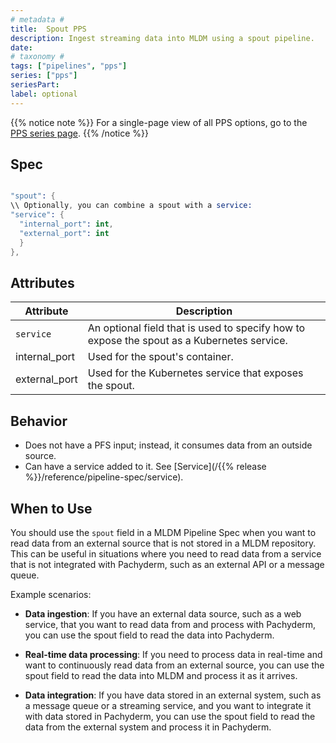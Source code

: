 ```yaml
---
# metadata # 
title:  Spout PPS
description: Ingest streaming data into MLDM using a spout pipeline.
date: 
# taxonomy #
tags: ["pipelines", "pps"]
series: ["pps"]
seriesPart:
label: optional
---
```


{{% notice note %}}
For a single-page view of all PPS options, go to the [PPS series page](/series/pps).
{{% /notice %}}

## Spec 

```s

"spout": {
\\ Optionally, you can combine a spout with a service:
"service": {
  "internal_port": int,
  "external_port": int
  }
},

```

## Attributes 

|Attribute| Description|
|-|-|
|`service`|An optional field that is used to specify how to expose the spout as a Kubernetes service.|
|internal_port| Used for the spout's container.|
|external_port| Used for the Kubernetes service that exposes the spout.|

## Behavior 

- Does not have a PFS input; instead, it consumes data from an outside source.
- Can have a service added to it. See [Service](/{{% release %}}/reference/pipeline-spec/service).

## When to Use 

You should use the `spout` field in a MLDM Pipeline Spec when you want to read data from an external source that is not stored in a MLDM repository. This can be useful in situations where you need to read data from a service that is not integrated with Pachyderm, such as an external API or a message queue.

Example scenarios:

- **Data ingestion**: If you have an external data source, such as a web service, that you want to read data from and process with Pachyderm, you can use the spout field to read the data into Pachyderm.

- **Real-time data processing**: If you need to process data in real-time and want to continuously read data from an external source, you can use the spout field to read the data into MLDM and process it as it arrives.

- **Data integration**: If you have data stored in an external system, such as a message queue or a streaming service, and you want to integrate it with data stored in Pachyderm, you can use the spout field to read the data from the external system and process it in Pachyderm.